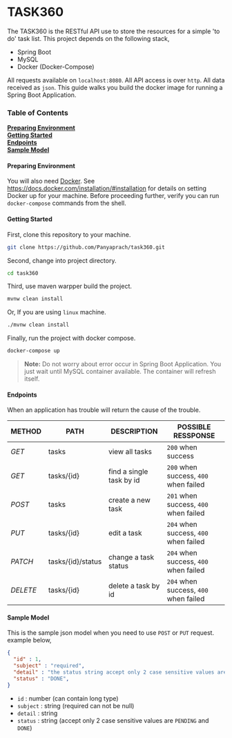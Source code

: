 # TASK360
The TASK360 is the RESTful API use to store the resources for a simple 'to do' task list. This project depends on the following stack,
+ Spring Boot
+ MySQL
+ Docker (Docker-Compose)

All requests available on `localhost:8080`. All API access is over `http`. All data received as `json`.
This guide walks you build the docker image for running a Spring Boot Application.

### Table of Contents
**[Preparing Environment](#preparing-environment)**<br>
**[Getting Started](#getting-started)**<br>
**[Endpoints](#endpoints)**<br>
**[Sample Model](#sample-model)**<br>

#### Preparing Environment
You will also need [Docker](https://www.docker.com/). 
See https://docs.docker.com/installation/#installation for details on setting Docker up for your machine. 
Before proceeding further, verify you can run `docker-compose` commands from the shell.

#### Getting Started
First, clone this repository to your machine.
```bash
git clone https://github.com/Panyaprach/task360.git
```
Second, change into project directory.
```bash
cd task360
```
Third, use maven warpper build the project.
```bash
mvnw clean install
```
Or, If you are using `linux` machine.
```bash
./mvnw clean install
```
Finally, run the project with docker compose.
```bash
docker-compose up
```
> **Note:** Do not worry about error occur in Spring Boot Application. You just wait until MySQL container available. The container will refresh itself. 
#### Endpoints

When an application has trouble will return the cause of the trouble.

METHOD | PATH | DESCRIPTION | POSSIBLE RESSPONSE
--- | --- | --- | ---
*GET* | tasks | view all tasks | `200` when success
*GET* | tasks/{id} | find a single task by id | `200` when success, `400` when failed
*POST* | tasks | create a new task | `201` when success, `400` when failed
*PUT* | tasks/{id} | edit a task | `204` when success, `400` when failed
*PATCH* | tasks/{id}/status | change a task status | `204` when success, `400` when failed
*DELETE* | tasks/{id} | delete a task by id | `204` when success, `400` when failed

#### Sample Model
This is the sample json model when you need to use `POST` or `PUT` request. example below,
```json
{
  "id" : 1,
  "subject" : "required",
  "detail" : "the status string accept only 2 case sensitive values are `PENDING` and `DONE`",
  "status" : "DONE",
}
```
+ `id` : number (can contain long type)
+ `subject` : string (required can not be null)
+ `detail` : string
+ `status` : string (accept only 2 case sensitive values are `PENDING` and `DONE`)
